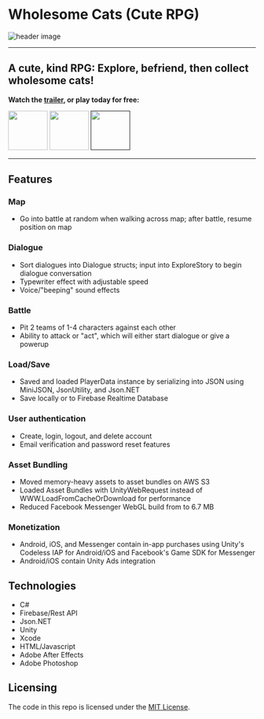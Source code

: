 # Wholesome Cats (Cute RPG)
![header image](https://img.itch.zone/aW1nLzE1MjE0MzgucG5n/original/FGpGqx.png)
***
## A cute, kind RPG: Explore, befriend, then collect wholesome cats!
**Watch the [trailer](https://www.youtube.com/watch?v=Obwk8nxC7No), or play today for free:**

<a href="https://apps.facebook.com/wholesome_cats" target="_blank"><img src="https://zephyo.github.io/img/messenger.png" 
height="80" /></a>
<a href="https://play.google.com/store/apps/details?id=com.AngelaHe.WholesomeCats" target="_blank"><img src="https://upload.wikimedia.org/wikipedia/commons/thumb/c/cd/Get_it_on_Google_play.svg/1000px-Get_it_on_Google_play.svg.png" 
height = "80" /></a>
  <a href="" target="_blank"><img src="https://devimages-cdn.apple.com/app-store/marketing/guidelines/images/badge-download-on-the-app-store.svg" 
height="80" /></a>

***

Features
------
### Map
* Go into battle at random when walking across map; after battle, resume position on map
### Dialogue
* Sort dialogues into Dialogue structs; input into ExploreStory to begin dialogue conversation
* Typewriter effect with adjustable speed
* Voice/"beeping" sound effects
### Battle
* Pit 2 teams of 1-4 characters against each other
* Ability to attack or "act", which will either start dialogue or give a powerup
### Load/Save 
* Saved and loaded PlayerData instance by serializing into JSON using MiniJSON, JsonUtility, and Json.NET
* Save locally or to Firebase Realtime Database
### User authentication
* Create, login, logout, and delete account
* Email verification and password reset features
### Asset Bundling
* Moved memory-heavy assets to asset bundles on AWS S3
* Loaded Asset Bundles with UnityWebRequest instead of WWW.LoadFromCacheOrDownload for performance
* Reduced Facebook Messenger WebGL build from to 6.7 MB
### Monetization
* Android, iOS, and Messenger contain in-app purchases using Unity's Codeless IAP for Android/iOS and Facebook's Game SDK for Messenger
* Android/iOS contain Unity Ads integration


Technologies
------
* C#
* Firebase/Rest API
* Json.NET
* Unity
* Xcode
* HTML/Javascript
* Adobe After Effects
* Adobe Photoshop

Licensing
------
The code in this repo is licensed under the [MIT License](https://opensource.org/licenses/mit-license.php).
